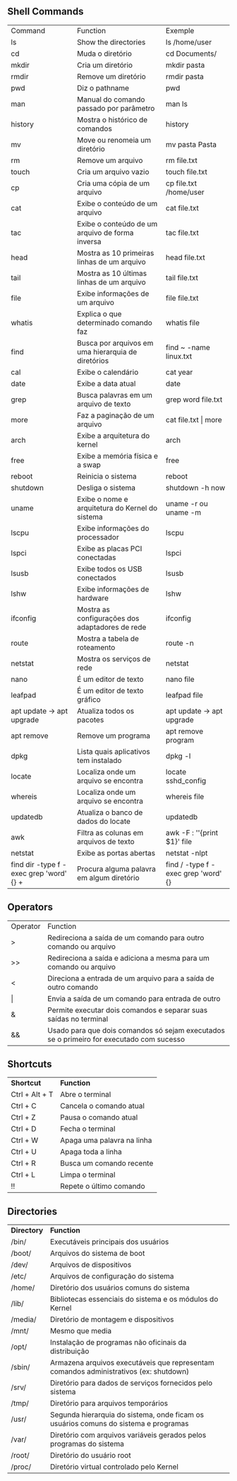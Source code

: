 ## Shell Commands

|                                         |                                                    |                                     |
| --------------------------------------- | -------------------------------------------------- | ----------------------------------- |
| Command                                 | Function                                           | Exemple                             |
| ls                                      | Show the directories                               | ls /home/user                       |
| cd                                      | Muda o diretório                                   | cd Documents/                       |
| mkdir                                   | Cria um diretório                                  | mkdir pasta                         |
| rmdir                                   | Remove um diretório                                | rmdir pasta                         |
| pwd                                     | Diz o pathname                                     | pwd                                 |
| man                                     | Manual do comando passado por parâmetro            | man ls                              |
| history                                 | Mostra o histórico de comandos                     | history                             |
| mv                                      | Move ou renomeia um diretório                      | mv pasta Pasta                      |
| rm                                      | Remove um arquivo                                  | rm file.txt                         |
| touch                                   | Cria um arquivo vazio                              | touch file.txt                      |
| cp                                      | Cria uma cópia de um arquivo                       | cp file.txt /home/user              |
| cat                                     | Exibe o conteúdo de um arquivo                     | cat file.txt                        |
| tac                                     | Exibe o conteúdo de um arquivo de forma inversa    | tac file.txt                        |
| head                                    | Mostra as 10 primeiras linhas de um arquivo        | head file.txt                       |
| tail                                    | Mostra as 10 últimas linhas de um arquivo          | tail file.txt                       |
| file                                    | Exibe informações de um arquivo                    | file file.txt                       |
| whatis                                  | Explica o que determinado comando faz              | whatis file                         |
| find                                    | Busca por arquivos em uma hierarquia de diretórios | find ~ -name linux.txt              |
| cal                                     | Exibe o calendário                                 | cat year                            |
| date                                    | Exibe a data atual                                 | date                                |
| grep                                    | Busca palavras em um arquivo de texto              | grep word file.txt                  |
| more                                    | Faz a paginação de um arquivo                      | cat file.txt \| more                |
| arch                                    | Exibe a arquitetura do kernel                      | arch                                |
| free                                    | Exibe a memória física e a swap                    | free                                |
| reboot                                  | Reinicia o sistema                                 | reboot                              |
| shutdown                                | Desliga o sistema                                  | shutdown -h now                     |
| uname                                   | Exibe o nome e arquitetura do Kernel do sistema    | uname -r ou uname -m                |
| lscpu                                   | Exibe informações do processador                   | lscpu                               |
| lspci                                   | Exibe as placas PCI conectadas                     | lspci                               |
| lsusb                                   | Exibe todos os USB conectados                      | lsusb                               |
| lshw                                    | Exibe informações de hardware                      | lshw                                |
| ifconfig                                | Mostra as configurações dos adaptadores de rede    | ifconfig                            |
| route                                   | Mostra a tabela de roteamento                      | route -n                            |
| netstat                                 | Mostra os serviços de rede                         | netstat                             |
| nano                                    | É um editor de texto                               | nano file                           |
| leafpad                                 | É um editor de texto gráfico                       | leafpad file                        |
| apt update -> apt upgrade               | Atualiza todos os pacotes                          | apt update -> apt upgrade           |
| apt remove                              | Remove um programa                                 | apt remove program                  |
| dpkg                                    | Lista quais aplicativos tem instalado              | dpkg -l                             |
| locate                                  | Localiza onde um arquivo se encontra               | locate sshd_config                  |
| whereis                                 | Localiza onde um arquivo se encontra               | whereis file                        |
| updatedb                                | Atualiza o banco de dados do locate                | updatedb                            |
| awk                                     | Filtra as colunas em arquivos de texto             | awk -F : ''{print $1}' file         |
| netstat                                 | Exibe as portas abertas                            | netstat -nlpt                       |
| find dir -type f -exec grep 'word' {} + | Procura alguma palavra em algum diretório          | find / -type f -exec grep 'word' {} |

## Operators

|          |                                                                                          |
| -------- | ---------------------------------------------------------------------------------------- |
| Operator | Function                                                                                 |
| >        | Redireciona a saída de um comando para outro comando ou arquivo                          |
| >>       | Redireciona a saída e adiciona a mesma para um comando ou arquivo                        |
| <        | Direciona a entrada de um arquivo para a saída de outro comando                          |
| \|       | Envia a saída de um comando para entrada de outro                                        |
| &        | Permite executar dois comandos e separar suas saídas no terminal                         |
| &&       | Usado para que dois comandos só sejam executados se o primeiro for executado com sucesso |


## Shortcuts

|                |                            |
| -------------- | -------------------------- |
| **Shortcut**   | **Function**               |
| Ctrl + Alt + T | Abre o terminal            |
| Ctrl + C       | Cancela o comando atual    |
| Ctrl + Z       | Pausa o comando atual      |
| Ctrl + D       | Fecha o terminal           |
| Ctrl + W       | Apaga uma palavra na linha |
| Ctrl + U       | Apaga toda a linha         |
| Ctrl + R       | Busca um comando recente   |
| Ctrl + L       | Limpa o terminal           |
| !!             | Repete o último comando    |

## Directories

|               |                                                                                       |
| ------------- | ------------------------------------------------------------------------------------- |
| **Directory** | **Function**                                                                          |
| /bin/         | Executáveis principais dos usuários                                                   |
| /boot/        | Arquivos do sistema de boot                                                           |
| /dev/         | Arquivos de dispositivos                                                              |
| /etc/         | Arquivos de configuração do sistema                                                   |
| /home/        | Diretório dos usuários comuns do sistema                                              |
| /lib/         | Bibliotecas essenciais do sistema e os módulos do Kernel                              |
| /media/       | Diretório de montagem e dispositivos                                                  |
| /mnt/         | Mesmo que media                                                                       |
| /opt/         | Instalação de programas não oficinais da distribuição                                 |
| /sbin/        | Armazena arquivos executáveis que representam comandos administrativos (ex: shutdown) |
| /srv/         | Diretório para dados de serviços fornecidos pelo sistema                              |
| /tmp/         | Diretório para arquivos temporários                                                   |
| /usr/         | Segunda hierarquia do sistema, onde ficam os usuários comuns do sistema e programas   |
| /var/         | Diretório com arquivos variáveis gerados pelos programas do sistema                   |
| /root/        | Diretório do usuário root                                                             |
| /proc/        | Diretório virtual controlado pelo Kernel                                              |
